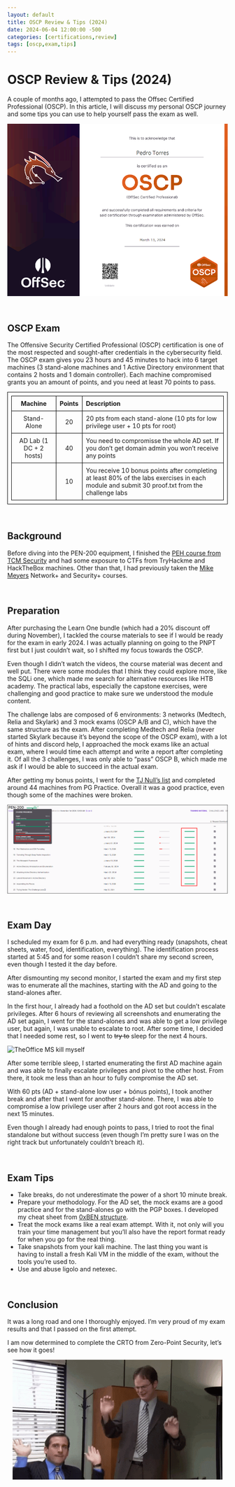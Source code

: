```yaml
---
layout: default
title: OSCP Review & Tips (2024)
date: 2024-06-04 12:00:00 -500
categories: [certifications,review]
tags: [oscp,exam,tips]
---
```


# OSCP Review & Tips (2024)

A couple of months ago, I attempted to pass the Offsec Certified Professional (OSCP). In this article, I will discuss my personal OSCP journey and some tips you can use to help yourself pass the exam as well.

![OSCP certificate](/assets/img/certifications/oscp_cert.png)

&nbsp;  

## OSCP Exam

The Offensive Security Certified Professional (OSCP) certification is one of the most respected and sought-after credentials in the cybersecurity field. The OSCP exam gives you 23 hours and 45 minutes to hack into 6 target machines (3 stand-alone machines and 1 Active Directory environment that contains 2 hosts and 1 domain controller). Each machine compromised grants you an amount of points, and you need at least 70 points to pass.

<style>
  table, th, td {
    border: 1px solid black;
    border-collapse: collapse;
    padding: 8px;
  }

  img {
    display: block;
    margin-left: auto;
    margin-right: auto;
  }
</style>

| Machine | Points | Description |
| :------: | :---: | :--- |
| Stand-Alone | 20 | 20 pts from each stand-alone (10 pts for low privilege user + 10 pts for root) |
| AD Lab (1 DC + 2 hosts) | 40 | You need to compromisse the whole AD set. If you don’t get domain admin you won’t receive any points |
| | 10 | You receive 10 bonus points after completing at least 80% of the labs exercises in each module and submit 30 proof.txt from the challenge labs |

&nbsp;  

## Background

Before diving into the PEN-200 equipment, I finished the [PEH course from TCM Security][1] and had some exposure to CTFs from TryHackme and HackTheBox machines. Other than that, I had previously taken the [Mike Meyers][4] Network+ and Security+ courses.

&nbsp;  

## Preparation

After purchasing the Learn One bundle (which had a 20% discount off during November), I tackled the course materials to see if I would be ready for the exam in early 2024. I was actually planning on going to the PNPT first but I just couldn’t wait, so I shifted my focus towards the OSCP.

Even though I didn’t watch the videos, the course material was decent and well put. There were some modules that I think they could explore more, like the SQLi one, which made me search for alternative resources like HTB academy. The practical labs, especially the capstone exercises, were challenging and good practice to make sure we understood the module content.

The challenge labs are composed of 6 environments: 3 networks (Medtech, Relia and Skylark) and 3 mock exams (OSCP A/B and C), which have the same structure as the exam. After completing Medtech and Relia (never started Skylark because it’s beyond the scope of the OSCP exam), with a lot of hints and discord help, I approached the mock exams like an actual exam, where I would time each attempt and write a report after completing it. Of all the 3 challenges, I was only able to “pass” OSCP B, which made me ask if I would be able to succeed in the actual exam.

After getting my bonus points, I went for the [TJ Null’s list][2] and completed around 44 machines from PG Practice. Overall it was a good practice, even though some of the machines were broken.

![OSCP bonus points](/assets/img/certifications/oscp_bonus.png)

&nbsp;  

## Exam Day

I scheduled my exam for 6 p.m. and had everything ready (snapshots, cheat sheets, water, food, identification, everything). The identification process started at 5:45 and for some reason I couldn’t share my second screen, even though I tested it the day before.

After dismounting my second monitor, I started the exam and my first step was to enumerate all the machines, starting with the AD and going to the stand-alones after.

In the first hour, I already had a foothold on the AD set but couldn’t escalate privileges. After 6 hours of reviewing all screenshots and enumerating the AD set again, I went for the stand-alones and was able to get a low privilege user, but again, I was unable to escalate to root. After some time, I decided that I needed some rest, so I went to ~~try to~~ sleep for the next 4 hours.  

![TheOffice MS kill myself](/assets/gifs/I_m_going_to_kill_myself_The_Office.gif)

After some terrible sleep, I started enumerating the first AD machine again and was able to finally escalate privileges and pivot to the other host. From there, it took me less than an hour to fully compromise the AD set.

With 60 pts (AD + stand-alone low user + bónus points), I took another break and after that I went for another stand-alone. There, I was able to compromise a low privilege user after 2 hours and got root access in the next 15 minutes.

Even though I already had enough points to pass, I tried to root the final standalone but without success (even though I’m pretty sure I was on the right track but unfortunately couldn’t breach it).

&nbsp;  

## Exam Tips

* Take breaks, do not underestimate the power of a short 10 minute break.
* Prepare your methodology. For the AD set, the mock exams are a good practice and for the stand-alones go with the PGP boxes. I developed my cheat sheet from [0xBEN structure][3].
* Treat the mock exams like a real exam attempt. With it, not only will you train your time management but you’ll also have the report format ready for when you go for the real thing.
* Take snapshots from your kali machine. The last thing you want is having to install a fresh Kali VM in the middle of the exam, without the tools you’re used to.
* Use and abuse ligolo and netexec.

&nbsp;  

## Conclusion

It was a long road and one I thoroughly enjoyed. I’m very proud of my exam results and that I passed on the first attempt. 

I am now determined to complete the CRTO from Zero-Point Security, let’s see how it goes!



![TheOffice MS and Dwight dancing](/assets/gifs/the-office-michael-scott.gif)

[1]: https://academy.tcm-sec.com/p/practical-ethical-hacking-the-complete-course
[2]: https://docs.google.com/spreadsheets/u/1/d/1dwSMIAPIam0PuRBkCiDI88pU3yzrqqHkDtBngUHNCw8/htmlview#
[3]: https://benheater.com/my-ctf-methodology/
[4]: https://www.udemy.com/user/mike-meyers/
